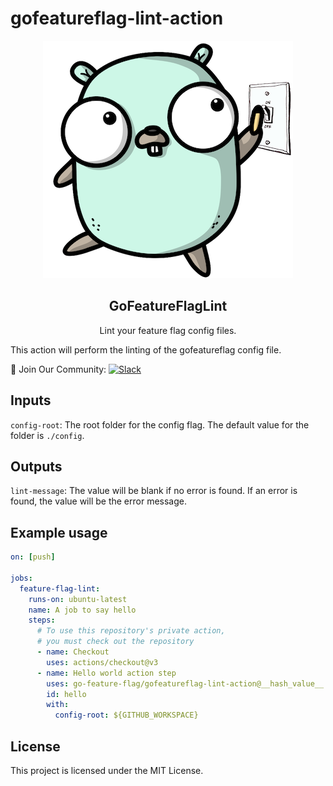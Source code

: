 # gofeatureflag-lint-action

<p style="text-align:center">
    <img alt="Go Feature Flag" src="https://github.com/thomaspoignant/go-feature-flag/raw/main/logo.png" />
    <h2 align="center">GoFeatureFlagLint</h2>
    <p align="center">Lint your feature flag config files.</p>
</p>

This action will perform the linting of the gofeatureflag config file.

📢 Join Our Community: [![Slack](https://img.shields.io/badge/join-us%20on%20slack-gray.svg?longCache=true&logo=slack&colorB=green)](https://gophers.slack.com/messages/go-feature-flag)

## Inputs

`config-root`: The root folder for the config flag. The default value for the
folder is `./config`.
## Outputs

`lint-message`: The value will be blank if no error is found. If an error is
found, the value will be the error message.
## Example usage

```yaml
on: [push]

jobs:
  feature-flag-lint:
    runs-on: ubuntu-latest
    name: A job to say hello
    steps:
      # To use this repository's private action,
      # you must check out the repository
      - name: Checkout
        uses: actions/checkout@v3
      - name: Hello world action step
        uses: go-feature-flag/gofeatureflag-lint-action@__hash_value__
        id: hello          
        with:
          config-root: ${GITHUB_WORKSPACE}
```

## License

This project is licensed under the MIT License.
